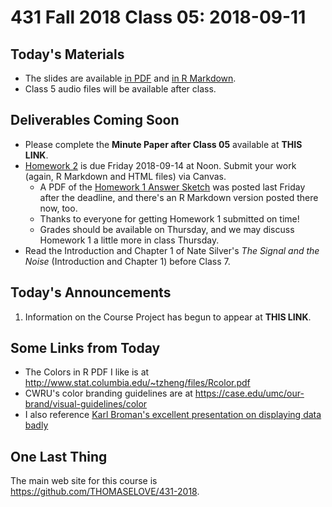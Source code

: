 # 431 Fall 2018 Class 05: 2018-09-11

## Today's Materials

- The slides are available [in PDF](https://github.com/THOMASELOVE/431-2018/blob/master/slides/class05/431_class-05-slides_2018.pdf) and [in R Markdown](https://raw.githubusercontent.com/THOMASELOVE/431-2018/master/slides/class05/431_class-05-slides_2018.Rmd).
- Class 5 audio files will be available after class.

## Deliverables Coming Soon

- Please complete the **Minute Paper after Class 05** available at **THIS LINK**.
- [Homework 2](https://github.com/THOMASELOVE/431-2018/tree/master/homework/Homework2) is due Friday 2018-09-14 at Noon. Submit your work (again, R Markdown and HTML files) via Canvas.
    - A PDF of the [Homework 1 Answer Sketch](https://github.com/THOMASELOVE/431-2018/tree/master/homework/Homework1) was posted last Friday after the deadline, and there's an R Markdown version posted there now, too. 
    - Thanks to everyone for getting Homework 1 submitted on time! 
    - Grades should be available on Thursday, and we may discuss Homework 1 a little more in class Thursday.
- Read the Introduction and Chapter 1 of Nate Silver's *The Signal and the Noise* (Introduction and Chapter 1) before Class 7.
    
## Today's Announcements

1. Information on the Course Project has begun to appear at **THIS LINK**.

## Some Links from Today

- The Colors in R PDF I like is at http://www.stat.columbia.edu/~tzheng/files/Rcolor.pdf
- CWRU's color branding guidelines are at https://case.edu/umc/our-brand/visual-guidelines/color
- I also reference [Karl Broman's excellent presentation on displaying data badly](https://github.com/kbroman/Talk_Graphs)


## One Last Thing


The main web site for this course is https://github.com/THOMASELOVE/431-2018.
